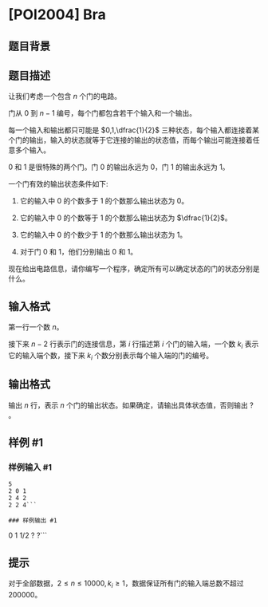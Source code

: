 # [POI2004] Bra

## 题目背景



## 题目描述

让我们考虑一个包含 $n$ 个门的电路。

门从 $0$ 到 $n-1$ 编号，每个门都包含若干个输入和一个输出。

每一个输入和输出都只可能是 $0,1,\dfrac{1}{2}$ 三种状态，每个输入都连接着某个门的输出，输入的状态就等于它连接的输出的状态值，而每个输出可能连接着任意多个输入。

$0$ 和 $1$ 是很特殊的两个门。门 $0$ 的输出永远为 $0$，门 $1$ 的输出永远为 $1$。

一个门有效的输出状态条件如下: 

1. 它的输入中 $0$ 的个数多于 $1$ 的个数那么输出状态为 $0$。 

2. 它的输入中 $0$ 的个数等于 $1$ 的个数那么输出状态为 $\dfrac{1}{2}$。 

3. 它的输入中 $0$ 的个数少于 $1$ 的个数那么输出状态为 $1$。

4. 对于门 $0$ 和 $1$，他们分别输出 $0$ 和 $1$。

现在给出电路信息，请你编写一个程序，确定所有可以确定状态的门的状态分别是什么。

## 输入格式

第一行一个数 $n$。

接下来 $n-2$ 行表示门的连接信息，第 $i$ 行描述第 $i$ 个门的输入端，一个数 $k_i$ 表示它的输入端个数，接下来 $k_i$  个数分别表示每个输入端的门的编号。

## 输出格式

输出 $n$ 行，表示 $n$ 个门的输出状态。如果确定，请输出具体状态值，否则输出 $?$ 。

## 样例 #1

### 样例输入 #1
```
5
2 0 1
2 4 2
2 2 4```

### 样例输出 #1

```
0
1
1/2
?
?```

## 提示

对于全部数据，$2 \le n \le 10000,k_i \ge 1$，数据保证所有门的输入端总数不超过 $200000$。

